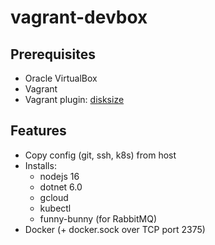 # vagrant-devbox

## Prerequisites

- Oracle VirtualBox
- Vagrant
- Vagrant plugin: [disksize](https://github.com/sprotheroe/vagrant-disksize)

## Features

- Copy config (git, ssh, k8s) from host
- Installs:
  - nodejs 16
  - dotnet 6.0
  - gcloud
  - kubectl
  - funny-bunny (for RabbitMQ)
- Docker (+ docker.sock over TCP port 2375)